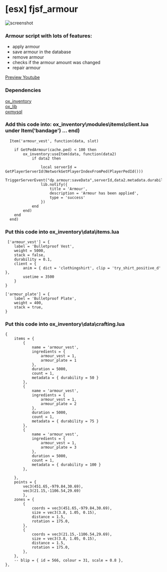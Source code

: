 # [esx] fjsf_armour
![screenshot](https://forum-cfx-re.akamaized.net/original/5X/e/6/6/d/e66dd4f0a78b9bad895b245619b791a03b0b77dd.jpeg)


<h3><b>Armour script with lots of features:</b></h3>
<ul>
  <li>apply armour</li>
  <li>save armour in the database</li>
  <li>remove armour</li>
  <li>checks if the armour amount was changed</li>
  <li>repair armour</li>
</ul>



[Preview Youtube](https://www.youtube.com/watch?v=1PoWe2-OD0Y)


<h3>Dependencies</h3>

[ox_inventory](https://github.com/overextended/ox_inventory)<br>
[ox_lib](https://github.com/overextended/ox_lib/releases)<br>
[oxmysql](https://github.com/overextended/oxmysql)



<h3>Add this code into: ox_inventory\modules\items\client.lua under Item('bandage') ... end) </h3>


```
  Item('armour_vest', function(data, slot)
  	
  	if GetPedArmour(cache.ped) < 100 then
  		ox_inventory:useItem(data, function(data2)
  			if data2 then
  
  				local serverId = GetPlayerServerId(NetworkGetPlayerIndexFromPed(PlayerPedId()))
  				TriggerServerEvent("dp_armour:saveData",serverId,data2.metadata.durability)
  				lib.notify({
  					title = 'Armour',
  					description = 'Armour has been applied',
  					type = 'success'
  				})
  			end
  		end)
  	end
  end)
```

<h3>Put this code into ox_inventory\data\items.lua </h3>

```
 ['armour_vest'] = {
	label = 'Bulletproof Vest',
	weight = 5000,
	stack = false,
	durability = 0.1,
	client = {
		anim = { dict = 'clothingshirt', clip = 'try_shirt_positive_d' },
		usetime = 3500
	}
}

['armour_plate'] = {
	label = 'Bulletproof Plate',
	weight = 400,
	stack = true,
}

```


<h3>Put this code into ox_inventory\data\crafting.lua </h3>

```
{
	items = {
		{
			name = 'armour_vest',
			ingredients = {
				armour_vest = 1,
				armour_plate = 1
			},
			duration = 5000,
			count = 1,
			metadata = { durability = 50 }
		},
		{
			name = 'armour_vest',
			ingredients = {
				armour_vest = 1,
				armour_plate = 2
			},
			duration = 5000,
			count = 1,
			metadata = { durability = 75 }
		},
		{
			name = 'armour_vest',
			ingredients = {
				armour_vest = 1,
				armour_plate = 3
			},
			duration = 5000,
			count = 1,
			metadata = { durability = 100 }
		},

	},
	points = {
		vec3(451.65,-979.84,30.69),
		vec3(21.15,-1106.54,29.69)
		},
	zones = {
		{
			coords = vec3(451.65,-979.84,30.69),
			size = vec3(3.8, 1.05, 0.15),
			distance = 1.5,
			rotation = 175.0,
		},
		{
			coords = vec3(21.15,-1106.54,29.69),
			size = vec3(3.8, 1.05, 0.15),
			distance = 1.5,
			rotation = 175.0,
		},
	},
	-- blip = { id = 566, colour = 31, scale = 0.8 },
},
```

